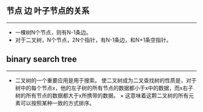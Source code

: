 ## 节点 边 叶子节点的关系
---
* 一棵树N个节点，则有N-1条边。
* 对于二叉树，N个节点，2N个指针，有N-1条边，和N+1条空指针。

## binary search tree
---
* 二叉树的一个重要应用是用于搜索。
使二叉树成为二叉查找树的性质是，对于树中的每个节点x，他的左子树的所有节点的数据都小于x中的数据，而x右子树的所有节点的数据都大于x所携带的数据。
× 这意味着这颗二叉树的所有元素可以按照某种一致的方式排序。
